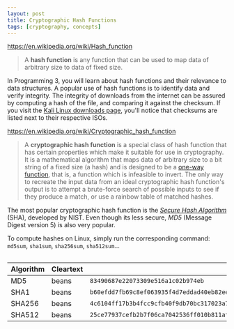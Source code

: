 ```yaml
---
layout: post
title: Cryptographic Hash Functions
tags: [cryptography, concepts]
---
```



<https://en.wikipedia.org/wiki/Hash_function>

> A **hash function** is any function that can be used to map data of arbitrary size to data of fixed size.

In Programming 3, you will learn about hash functions and their relevance to data structures. A popular use of hash functions is to identify data and verify integrity. The integrity of downloads from the internet can be assured by computing a hash of the file, and comparing it against the checksum. If you visit the [Kali Linux downloads page](https://www.kali.org/downloads/), you'll notice that checksums are listed next to their respective ISOs.

<https://en.wikipedia.org/wiki/Cryptographic_hash_function>

> A **cryptographic hash function** is a special class of hash function that has certain properties which make it suitable for use in cryptography. It is a mathematical algorithm that maps data of arbitrary size to a bit string of a fixed size (a hash) and is designed to be a [one-way function](https://en.wikipedia.org/wiki/One-way_function), that is, a function which is infeasible to invert. The only way to recreate the input data from an ideal cryptographic hash function's output is to attempt a brute-force search of possible inputs to see if they produce a match, or use a rainbow table of matched hashes.

The most popular cryptographic hash function is the [*Secure Hash Algorithm*](https://en.wikipedia.org/wiki/SHA-2) (SHA), developed by NIST. Even though its less secure, *MD5* (Message Digest version 5) is also very popular.

To compute hashes on Linux, simply run the corresponding command: `md5sum`, `sha1sum`, `sha256sum`, `sha512sum`...

<div style="overflow-x: scroll;">
<table>
  <thead>
    <tr>
      <th>Algorithm</th>
      <th>Cleartext</th>
      <th>Hash</th>
    </tr>
  </thead>
  <tbody>
    <tr>
      <td>MD5</td>
      <td>beans</td>
      <td><code class="highlighter-rouge">83490687e22073309e516a1c02b974eb</code></td>
    </tr>
    <tr>
      <td>SHA1</td>
      <td>beans</td>
      <td><code class="highlighter-rouge">b60efdd7fb69c8ef063935f4d7eddad40eb82ee4</code></td>
    </tr>
    <tr>
      <td>SHA256</td>
      <td>beans</td>
      <td><code class="highlighter-rouge">4c6104ff17b3b4fcc9cfb40f9db70bc317023a71a529b30ee14c4a0844677f83</code></td>
    </tr>
    <tr>
      <td>SHA512</td>
      <td>beans</td>
      <td><code class="highlighter-rouge">25ce77937cefb2b7f06ca7042536ff010b811afd5d3530301dce6a0ec891a28bfb5daae64f9046e45bcacaf961c0304a1c4a11f4ba614567cd614951c6fa5042</code></td>
    </tr>
  </tbody>
</table>
</div>
